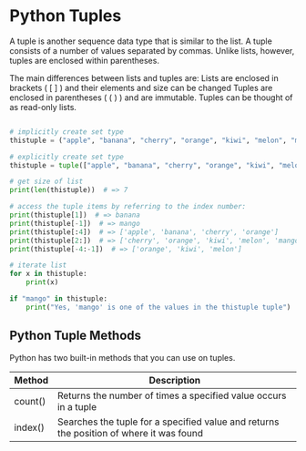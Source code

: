 # Python Tuples

A tuple is another sequence data type that is similar to the list.
A tuple consists of a number of values separated by commas.
Unlike lists, however, tuples are enclosed within parentheses.

The main differences between lists and tuples are:
Lists are enclosed in brackets ( [ ] ) and their elements and size can be changed
Tuples are enclosed in parentheses ( ( ) ) and are immutable.
Tuples can be thought of as read-only lists.

```py

# implicitly create set type
thistuple = ("apple", "banana", "cherry", "orange", "kiwi", "melon", "mango")

# explicitly create set type
thistuple = tuple(["apple", "banana", "cherry", "orange", "kiwi", "melon", "mango"])

# get size of list
print(len(thistuple))  # => 7

# access the tuple items by referring to the index number:
print(thistuple[1])  # => banana
print(thistuple[-1])  # => mango
print(thistuple[:4])  # => ['apple', 'banana', 'cherry', 'orange']
print(thistuple[2:])  # => ['cherry', 'orange', 'kiwi', 'melon', 'mango']
print(thistuple[-4:-1])  # => ['orange', 'kiwi', 'melon']

# iterate list
for x in thistuple:
    print(x)

if "mango" in thistuple:
    print("Yes, 'mango' is one of the values in the thistuple tuple")

```

## Python Tuple Methods

Python has two built-in methods that you can use on tuples.

| Method  | Description                                                                             |
| ------- | --------------------------------------------------------------------------------------- |
| count() | Returns the number of times a specified value occurs in a tuple                         |
| index() | Searches the tuple for a specified value and returns the position of where it was found |
